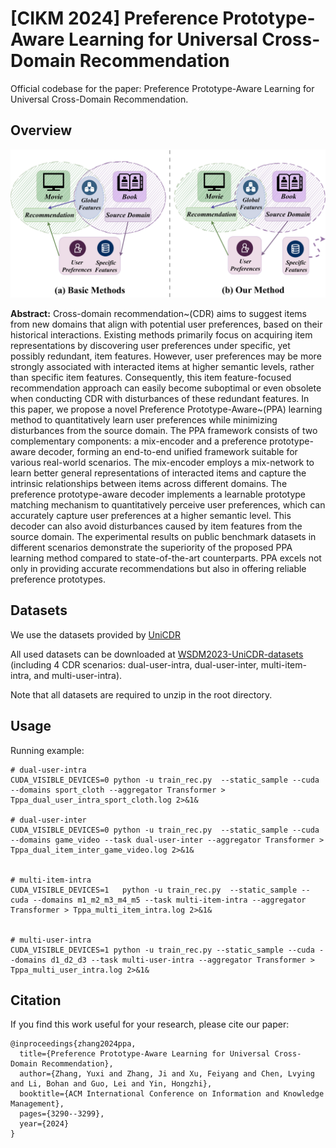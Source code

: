 # [CIKM 2024] Preference Prototype-Aware Learning for Universal Cross-Domain Recommendation



Official codebase for the paper: Preference Prototype-Aware Learning for Universal Cross-Domain Recommendation.



## Overview

![overview](https://github.com/Canyizl/PPA-for-CDR/blob/main/fig/introfig.png)

**Abstract:** Cross-domain recommendation~(CDR) aims to suggest items from new domains that align with potential user preferences, based on their historical interactions. Existing methods primarily focus on acquiring item representations by discovering user preferences under specific, yet possibly redundant, item features. However, user preferences may be more strongly associated with interacted items at higher semantic levels, rather than specific item features. Consequently, this item feature-focused recommendation approach can easily become suboptimal or even obsolete when conducting CDR with disturbances of these redundant features. In this paper, we propose a novel Preference Prototype-Aware~(PPA) learning method to quantitatively learn user preferences while minimizing disturbances from the source domain. The PPA framework consists of two complementary components: a mix-encoder and a preference prototype-aware decoder, forming an end-to-end unified framework suitable for various real-world scenarios. The mix-encoder employs a mix-network to learn better general representations of interacted items and capture the intrinsic relationships between items across different domains. The preference prototype-aware decoder implements a learnable prototype matching mechanism to quantitatively perceive user preferences, which can accurately capture user preferences at a higher semantic level. This decoder can also avoid disturbances caused by item features from the source domain. The experimental results on public benchmark datasets in different scenarios demonstrate the superiority of the proposed PPA learning method compared to state-of-the-art counterparts. PPA excels not only in providing accurate recommendations but also in offering reliable preference prototypes.



## Datasets

We use the datasets provided by [UniCDR](https://github.com/cjx96/UniCDR)

All used datasets can be downloaded at [WSDM2023-UniCDR-datasets](https://drive.google.com/drive/folders/1DCYiFU6GCVj681GKYUY2d_BJFln1-8gL?usp=share_link) (including 4 CDR scenarios: dual-user-intra, dual-user-inter, multi-item-intra, and multi-user-intra).

Note that all datasets are required to unzip in the root directory.



## Usage

Running example:

```shell
# dual-user-intra
CUDA_VISIBLE_DEVICES=0 python -u train_rec.py  --static_sample --cuda --domains sport_cloth --aggregator Transformer > Tppa_dual_user_intra_sport_cloth.log 2>&1&

# dual-user-inter
CUDA_VISIBLE_DEVICES=0 python -u train_rec.py  --static_sample --cuda --domains game_video --task dual-user-inter --aggregator Transformer > Tppa_dual_item_inter_game_video.log 2>&1&


# multi-item-intra
CUDA_VISIBLE_DEVICES=1   python -u train_rec.py  --static_sample --cuda --domains m1_m2_m3_m4_m5 --task multi-item-intra --aggregator Transformer > Tppa_multi_item_intra.log 2>&1&


# multi-user-intra
CUDA_VISIBLE_DEVICES=1 python -u train_rec.py --static_sample --cuda --domains d1_d2_d3 --task multi-user-intra --aggregator Transformer > Tppa_multi_user_intra.log 2>&1&
```

## Citation

If you find this work useful for your research, please cite our paper:

```
@inproceedings{zhang2024ppa,
  title={Preference Prototype-Aware Learning for Universal Cross-Domain Recommendation},
  author={Zhang, Yuxi and Zhang, Ji and Xu, Feiyang and Chen, Lvying and Li, Bohan and Guo, Lei and Yin, Hongzhi},
  booktitle={ACM International Conference on Information and Knowledge Management},
  pages={3290--3299},
  year={2024}
}
```
